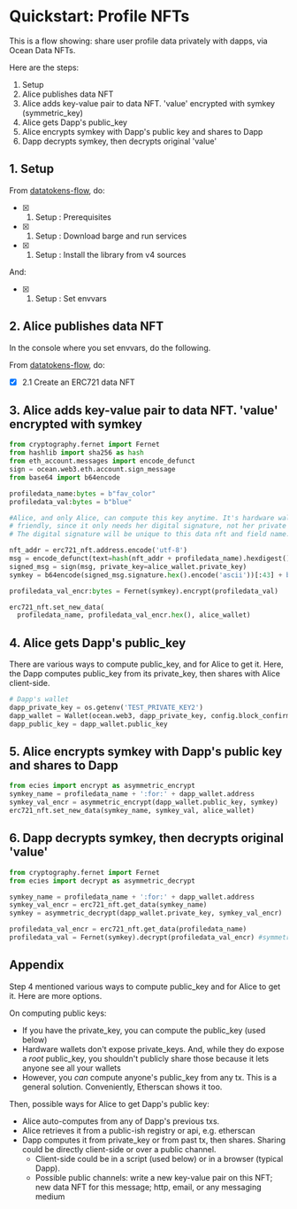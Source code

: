 <!--
Copyright 2022 Ocean Protocol Foundation
SPDX-License-Identifier: Apache-2.0
-->

# Quickstart: Profile NFTs

This is a flow showing: share user profile data privately with dapps, via Ocean Data NFTs.

Here are the steps:

1. Setup
2. Alice publishes data NFT
3. Alice adds key-value pair to data NFT. 'value' encrypted with symkey (symmetric_key)
4. Alice gets Dapp's public_key
5. Alice encrypts symkey with Dapp's public key and shares to Dapp
6. Dapp decrypts symkey, then decrypts original 'value'

## 1. Setup

From [datatokens-flow](datatokens-flow.md), do:
- [x] 1. Setup : Prerequisites
- [x] 1. Setup : Download barge and run services
- [x] 1. Setup : Install the library from v4 sources

And:
- [x] 1. Setup : Set envvars


## 2. Alice publishes data NFT

In the console where you set envvars, do the following.

From [datatokens-flow](datatokens-flow.md), do:
- [x] 2.1 Create an ERC721 data NFT

## 3. Alice adds key-value pair to data NFT. 'value' encrypted with symkey

```python
from cryptography.fernet import Fernet
from hashlib import sha256 as hash
from eth_account.messages import encode_defunct
sign = ocean.web3.eth.account.sign_message
from base64 import b64encode

profiledata_name:bytes = b"fav_color"
profiledata_val:bytes = b"blue"

#Alice, and only Alice, can compute this key anytime. It's hardware wallet
# friendly, since it only needs her digital signature, not her private key.
# The digital signature will be unique to this data nft and field name.

nft_addr = erc721_nft.address.encode('utf-8')
msg = encode_defunct(text=hash(nft_addr + profiledata_name).hexdigest())
signed_msg = sign(msg, private_key=alice_wallet.private_key)
symkey = b64encode(signed_msg.signature.hex().encode('ascii'))[:43] + b'='

profiledata_val_encr:bytes = Fernet(symkey).encrypt(profiledata_val)

erc721_nft.set_new_data(
  profiledata_name, profiledata_val_encr.hex(), alice_wallet)
```

## 4. Alice gets Dapp's public_key

There are various ways to compute public_key, and for Alice to get it. Here, the Dapp computes public_key from its private_key, then shares with Alice client-side.

```python
# Dapp's wallet
dapp_private_key = os.getenv('TEST_PRIVATE_KEY2')
dapp_wallet = Wallet(ocean.web3, dapp_private_key, config.block_confirmations, config.transaction_timeout)
dapp_public_key = dapp_wallet.public_key
```

## 5. Alice encrypts symkey with Dapp's public key and shares to Dapp

```python
from ecies import encrypt as asymmetric_encrypt
symkey_name = profiledata_name + ':for:' + dapp_wallet.address
symkey_val_encr = asymmetric_encrypt(dapp_wallet.public_key, symkey)
erc721_nft.set_new_data(symkey_name, symkey_val, alice_wallet)
```

## 6. Dapp decrypts symkey, then decrypts original 'value'


```python
from cryptography.fernet import Fernet
from ecies import decrypt as asymmetric_decrypt

symkey_name = profiledata_name + ':for:' + dapp_wallet.address
symkey_val_encr = erc721_nft.get_data(symkey_name)
symkey = asymmetric_decrypt(dapp_wallet.private_key, symkey_val_encr)

profiledata_val_encr = erc721_nft.get_data(profiledata_name)
profiledata_val = Fernet(symkey).decrypt(profiledata_val_encr) #symmetric
```


## Appendix

Step 4 mentioned various ways to compute public_key and for Alice to get it. Here are more options.

On computing public keys:
- If you have the private_key, you can compute the public_key (used below)
- Hardware wallets don't expose private_keys. And, while they do expose a _root_ public_key, you shouldn't publicly share those because it lets anyone see all your wallets
- However, you _can_ compute anyone's public_key from any tx. This is a general solution. Conveniently, Etherscan shows it too.

Then, possible ways for Alice to get Dapp's public key:
- Alice auto-computes from any of Dapp's previous txs.
- Alice retrieves it from a public-ish registry or api, e.g. etherscan
- Dapp computes it from private_key or from past tx, then shares. Sharing could be directly client-side or over a public channel.
  - Client-side could be in a script (used below) or in a browser (typical Dapp).
  - Possible public channels: write a new key-value pair on this NFT; new data NFT for this message; http, email, or any messaging medium
  

